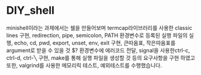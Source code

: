 # DIY_shell
minishell이라는 과제에서는 쉘을 만들어보며  termcap라이브러리를 사용한 classic lines 구현, 
redirection, pipe, semicolon, PATH 환경변수로 등록된 실행 파일의 실행, 
echo, cd, pwd, export, unset, env, exit 구현, 
큰따옴표, 작은따옴표를 argument로 받을 수 있을 것 
$? 환경변수에 에러코드 전달, 
signal을 사용한ctrl-c, ctrl-d, ctrl-╲ 구현, 
make를 통해 실행 파일을 생성할 것 등의 요구사항을 구현 하였고 또한,
valgrind를 사용한 메모리릭 테스트, 예외테스트를 수행했습니다.
